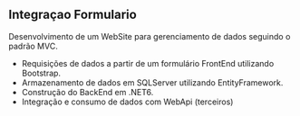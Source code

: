 ## Integraçao Formulario

Desenvolvimento de um WebSite para gerenciamento de dados seguindo o padrão MVC. 
- Requisições de dados a partir de um formulário FrontEnd utilizando Bootstrap.
- Armazenamento de dados em SQLServer utilizando EntityFramework.
- Construção do BackEnd em .NET6.
- Integração e consumo de dados com WebApi (terceiros)
